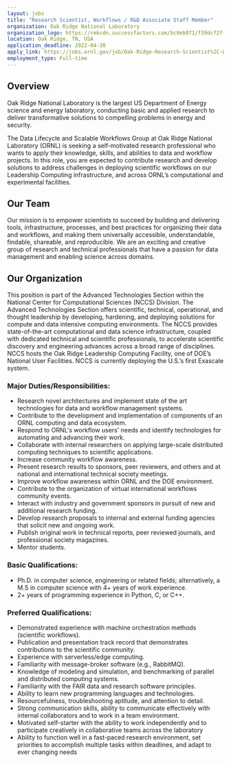```yaml
---
layout: jobs
title: "Research Scientist, Workflows / R&D Associate Staff Member"
organization: Oak Ridge National Laboratory
organization_logo: https://rmkcdn.successfactors.com/bc9eb071/f39dcf2f-8a25-41be-9f40-6.png
location: Oak Ridge, TN, USA
application_deadline: 2022-04-30
apply_link: https://jobs.ornl.gov/job/Oak-Ridge-Research-Scientist%2C-Workflows-R&D-Associate-Staff-Member-TN-37830/839079300/
employment_type: Full-time
---
```


## Overview

Oak Ridge National Laboratory is the largest US Department of Energy science and energy laboratory, conducting basic and applied research to deliver transformative solutions to compelling problems in energy and security.

The Data Lifecycle and Scalable Workflows Group at Oak Ridge National Laboratory (ORNL) is seeking a self-motivated research professional who wants to apply their knowledge, skills, and abilities to data and workflow projects.  In this role, you are expected to contribute research and develop solutions to address challenges in deploying scientific workflows on our Leadership Computing infrastructure, and across ORNL’s computational and experimental facilities.

## Our Team

Our mission is to empower scientists to succeed by building and delivering tools, infrastructure, processes, and best practices for organizing their data and workflows, and making them universally accessible, understandable, findable, shareable, and reproducible.  We are an exciting and creative group of research and technical professionals that have a passion for data management and enabling science across domains.

## Our Organization

This position is part of the Advanced Technologies Section within the National Center for Computational Sciences (NCCS) Division.  The Advanced Technologies Section offers scientific, technical, operational, and thought leadership by developing, hardening, and deploying solutions for compute and data intensive computing environments.  The NCCS provides state-of-the-art computational and data science infrastructure, coupled with dedicated technical and scientific professionals, to accelerate scientific discovery and engineering advances across a broad range of disciplines. NCCS hosts the Oak Ridge Leadership Computing Facility, one of DOE’s National User Facilities. NCCS is currently deploying the U.S.’s first Exascale system.

### Major Duties/Responsibilities: 

- Research novel architectures and implement state of the art technologies for data and workflow management systems.
- Contribute to the development and implementation of components of an ORNL computing and data ecosystem.
- Respond to ORNL's workflow users’ needs and identify technologies for automating and advancing their work.
- Collaborate with internal researchers on applying large-scale distributed computing techniques to scientific applications.
- Increase community workflow awareness.
- Present research results to sponsors, peer reviewers, and others and at national and international technical society meetings.
- Improve workflow awareness within ORNL and the DOE environment.
- Contribute to the organization of virtual international workflows community events.
- Interact with industry and government sponsors in pursuit of new and additional research funding.
- Develop research proposals to internal and external funding agencies that solicit new and ongoing work.
- Publish original work in technical reports, peer reviewed journals, and professional society magazines.
- Mentor students.
 
### Basic Qualifications:

- Ph.D. in computer science, engineering or related fields; alternatively, a M.S in computer science with 4+ years of work experience.
- 2+ years of programming experience in Python, C, or C++.
 
### Preferred Qualifications:

- Demonstrated experience with machine orchestration methods (scientific workflows).
- Publication and presentation track record that demonstrates contributions to the scientific community.
- Experience with serverless/edge computing.
- Familiarity with message-broker software (e.g., RabbitMQ).
- Knowledge of modeling and simulation, and benchmarking of parallel and distributed computing systems.
- Familiarity with the FAIR data and research software principles.
- Ability to learn new programming languages and technologies.
- Resourcefulness, troubleshooting aptitude, and attention to detail.
- Strong communication skills, ability to communicate effectively with internal collaborators and to work in a team environment.
- Motivated self-starter with the ability to work independently and to participate creatively in collaborative teams across the laboratory 
- Ability to function well in a fast-paced research environment, set priorities to accomplish multiple tasks within deadlines, and adapt to ever changing needs
